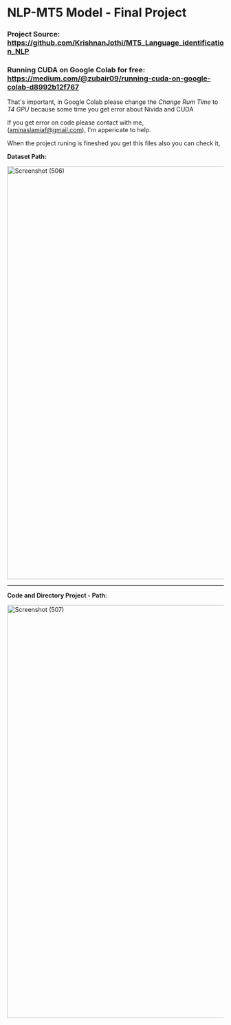 # NLP-MT5 Model - Final Project

### Project Source: https://github.com/KrishnanJothi/MT5_Language_identification_NLP

### Running CUDA on Google Colab for free: https://medium.com/@zubair09/running-cuda-on-google-colab-d8992b12f767

That's important, in Google Colab please change the _Change Rum Time_ to _T4 GPU_ because some time you get error about Nivida and CUDA


If you get error on code please contact with me, (aminaslamiaf@gmail.com), I'm appericate to help.

When the project runing is fineshed you get this files also you can check it,



**Dataset Path:**

<img width="960" alt="Screenshot (506)" src="https://github.com/user-attachments/assets/bd124c9e-7ad4-47aa-b70b-4cb2ae65f3f0" />

--------------------------------------------------------------------------------------------------------------------------------

**Code and Directory Project - Path:**

<img width="960" alt="Screenshot (507)" src="https://github.com/user-attachments/assets/500f61b2-5600-44f3-8b29-229f7718bd65" />
